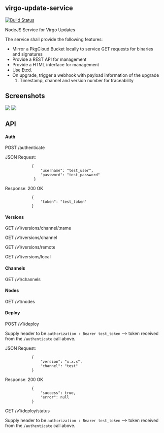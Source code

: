 ## virgo-update-service

[![Build Status](https://travis-ci.org/virgo-agent-toolkit/virgo-update-service.png?branch=master)](https://travis-ci.org/virgo-agent-toolkit/virgo-update-service)

NodeJS Service for Virgo Updates

The service shall provide the following features:

  * Mirror a PkgCloud Bucket locally to service GET requests for binaries and
    signatures
  * Provide a REST API for management
  * Provide a HTML interface for management
  * Use Etcd.
  * On upgrade, trigger a webhook with payload information of the upgrade
    1. Timestamp, channel and version number for traceability

## Screenshots

![](https://raw.github.com/virgo-agent-toolkit/virgo-update-service/e23675dbc7960b019e92c546579fb27dea4b714b/screenshots/screenshot1.png)
![](https://raw.github.com/virgo-agent-toolkit/virgo-update-service/e23675dbc7960b019e92c546579fb27dea4b714b/screenshots/screenshot2.png)

## API

#### Auth

POST /authenticate

JSON Request:


				{
					"username": "test_user",
					"password": "test_password"
				 }


Response: 200 OK


				{
					"token": "test_token"
				}


#### Versions

GET  /v1/versions/channel/:name

GET  /v1/versions/channel

GET  /v1/versions/remote

GET  /v1/versions/local

#### Channels

GET  /v1/channels

#### Nodes

GET  /v1/nodes

#### Deploy

POST /v1/deploy

Supply header to be `authorization : Bearer test_token` --> token received from the `/authenticate` call above.

JSON Request:


				{
					"version": "x.x.x",
					"channel": "test"
				}


Response: 200 OK


				{
					"success": true,
					"error": null
				}


GET  /v1/deploy/status

Supply header to be `authorization : Bearer test_token` --> token received from the `/authenticate` call above.
